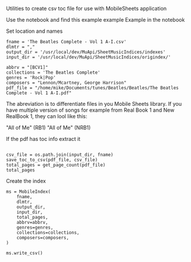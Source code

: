 Utilities to create csv toc file for use with MobileSheets application

Use the notebook and find this example example
Example in the notebook

Set location and names
```
fname = 'The Beatles Complete - Vol 1 A-I.csv'
dlmtr = ","
output_dir = '/usr/local/dev/MuApi/SheetMusicIndices/indexes'
input_dir = '/usr/local/dev/MuApi/SheetMusicIndices/origindex/'

abbrv = "[BCV1]"
collections = 'The Beatles Complete'
genres = 'Rock|Pop'
composers = "Lennon/Mcartney, George Harrison"
pdf_file = "/home/mike/Documents/tunes/Beatles/Beatles/The Beatles Complete - Vol 1 A-I.pdf"
```

The abreviation is to differentiate files in you Mobile Sheets library. If you have multiple version of songs for example from Real Book 1 and New RealBook 1, they can lool like this:

"All of Me"  (RB1)
"All of Me"  (NRB1)


If the pdf has toc info extract it 

```

csv_file = os.path.join(input_dir, fname)
save_toc_to_csv(pdf_file, csv_file)
total_pages = get_page_count(pdf_file)
total_pages
```

Create the index
```
ms = MobileIndex(
    fname,
    dlmtr,
    output_dir,
    input_dir,
    total_pages,
    abbrv=abbrv,
    genres=genres,
    collections=collections,
    composers=composers,
)

ms.write_csv()
```

